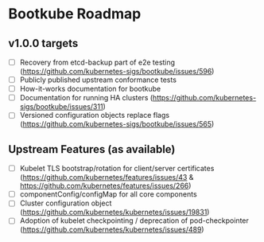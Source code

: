 # Bootkube Roadmap

## v1.0.0 targets

- [ ] Recovery from etcd-backup part of e2e testing (https://github.com/kubernetes-sigs/bootkube/issues/596)
- [ ] Publicly published upstream conformance tests
- [ ] How-it-works documentation for bootkube
- [ ] Documentation for running HA clusters (https://github.com/kubernetes-sigs/bootkube/issues/311)
- [ ] Versioned configuration objects replace flags (https://github.com/kubernetes-sigs/bootkube/issues/565)

## Upstream Features (as available)

- [ ] Kubelet TLS bootstrap/rotation for client/server certificates (https://github.com/kubernetes/features/issues/43 & https://github.com/kubernetes/features/issues/266)
- [ ] componentConfig/configMap for all core components
- [ ] Cluster configuration object (https://github.com/kubernetes/kubernetes/issues/19831)
- [ ] Adoption of kubelet checkpointing / deprecation of pod-checkpointer (https://github.com/kubernetes/kubernetes/issues/489)
